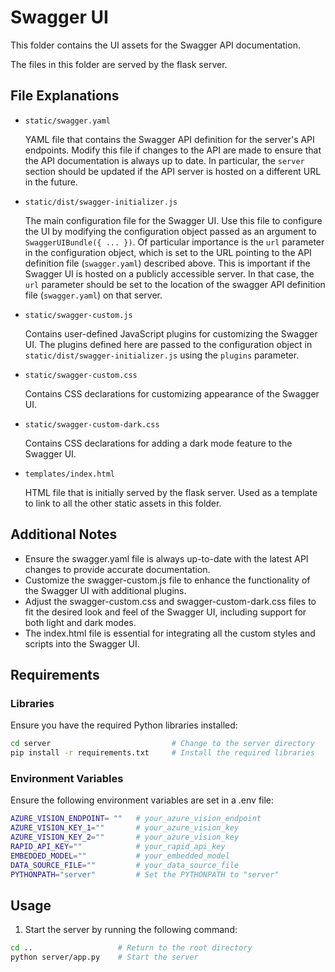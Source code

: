 # Swagger UI
This folder contains the UI assets for the Swagger API documentation.

The files in this folder are served by the flask server.

## File Explanations
- ```static/swagger.yaml```

    YAML file that contains the Swagger API definition for the server's API endpoints. Modify this file if changes to the API are made to ensure that the API documentation is always up to date. In particular, the ```server``` section should be updated if the API server is hosted on a different URL in the future.

- ```static/dist/swagger-initializer.js```

    The main configuration file for the Swagger UI. Use this file to configure the UI by modifying the configuration object passed as an argument to ```SwaggerUIBundle({ ... })```. Of particular importance is the ```url``` parameter in the configuration object, which is set to the URL pointing to the API definition file (```swagger.yaml```) described above. This is important if the Swagger UI is hosted on a publicly accessible server. In that case, the ```url``` parameter should be set to the location of the swagger API definition file (```swagger.yaml```) on that server.

- ```static/swagger-custom.js```

    Contains user-defined JavaScript plugins for customizing the Swagger UI. The plugins defined here are passed to the configuration object in ```static/dist/swagger-initializer.js``` using the ```plugins``` parameter.

- ```static/swagger-custom.css```

    Contains CSS declarations for customizing appearance of the Swagger UI.

- ```static/swagger-custom-dark.css```

    Contains CSS declarations for adding a dark mode feature to the Swagger UI.

- ```templates/index.html```

    HTML file that is initially served by the flask server. Used as a template to link to all the other static assets in this folder.

## Additional Notes
- Ensure the swagger.yaml file is always up-to-date with the latest API changes to provide accurate documentation.
- Customize the swagger-custom.js file to enhance the functionality of the Swagger UI with additional plugins.
- Adjust the swagger-custom.css and swagger-custom-dark.css files to fit the desired look and feel of the Swagger UI, including support for both light and dark modes.
- The index.html file is essential for integrating all the custom styles and scripts into the Swagger UI.

## Requirements

### Libraries
Ensure you have the required Python libraries installed:
```sh
cd server                           # Change to the server directory
pip install -r requirements.txt     # Install the required libraries
```

### Environment Variables
Ensure the following environment variables are set in a .env file:
```sh
AZURE_VISION_ENDPOINT= ""   # your_azure_vision_endpoint
AZURE_VISION_KEY_1=""       # your_azure_vision_key
AZURE_VISION_KEY_2=""       # your_azure_vision_key
RAPID_API_KEY=""            # your_rapid_api_key
EMBEDDED_MODEL=""           # your_embedded_model
DATA_SOURCE_FILE=""         # your_data_source_file
PYTHONPATH="server"         # Set the PYTHONPATH to "server"
```

## Usage
1. Start the server by running the following command:
```sh
cd ..                   # Return to the root directory
python server/app.py    # Start the server
```